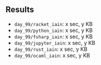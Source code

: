 
## Results

- `day_99/racket_iain`: x sec, y KB
- `day_99/python_iain`: x sec, y KB
- `day_99/fsharp_iain`: x sec, y KB
- `day_99/jupyter_iain`: x sec, y KB
- `day_99/rust_iain`: x sec, y KB
- `day_99/ocaml_iain`: x sec, y KB
